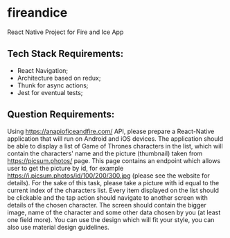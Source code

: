 # fireandice
React Native Project for Fire and Ice App

## Tech Stack Requirements:
- React Navigation;
- Architecture based on redux;
- Thunk for async actions;
- Jest for eventual tests;

## Question Requirements:
Using https://anapioficeandfire.com/ API, please prepare a React-Native application that will run on Android and iOS devices. 
The application should be able to display a list of Game of Thrones characters in the list, which will contain the characters' name and the picture (thumbnail) taken from https://picsum.photos/ page. 
This page contains an endpoint which allows user to get the picture by id, for example https://i.picsum.photos/id/100/200/300.jpg (please see the website for details). 
For the sake of this task, please take a picture with id equal to the current index of the characters list. 
Every item displayed on the list should be clickable and the tap action should navigate to another screen with details of the chosen character. 
The screen should contain the bigger image, name of the character and some other data chosen by you (at least one field more).
You can use the design which will fit your style, you can also use material design guidelines.

